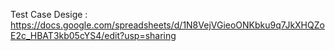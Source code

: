 Test Case Desige : 
https://docs.google.com/spreadsheets/d/1N8VejVGieoONKbku9q7JkXHQZoE2c_HBAT3kb05cYS4/edit?usp=sharing
